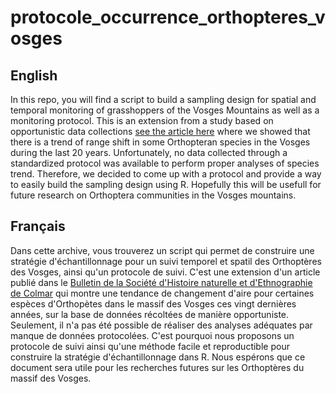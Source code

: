 # protocole_occurrence_orthopteres_vosges


## English
In this repo, you will find a script to build a sampling design for spatial and temporal monitoring of grasshoppers of the Vosges Mountains as well as a monitoring protocol.
This is an extension from a study based on opportunistic data collections [see the article here](https://www.museumcolmar.org/bulletin/evolution-temporelle-repartition-orthopteres-massif-vosgien-possibles-effets-changements) where we showed that there is a trend of range shift in some Orthopteran species in the Vosges during the last 20 years.
Unfortunately, no data collected through a standardized protocol was available to perform proper analyses of species trend.
Therefore, we decided to come up with a protocol and provide a way to easily build the sampling design using R.
Hopefully this will be usefull for future research on Orthoptera communities in the Vosges mountains.

## Français
Dans cette archive, vous trouverez un script qui permet de construire une stratégie d'échantillonnage pour un suivi temporel et spatil des Orthoptères des Vosges, ainsi qu'un protocole de suivi.
C'est une extension d'un article publié dans le [Bulletin de la Société d'Histoire naturelle et d'Ethnographie de Colmar](https://www.museumcolmar.org/bulletin/evolution-temporelle-repartition-orthopteres-massif-vosgien-possibles-effets-changements) qui montre une tendance de changement d'aire pour certaines espèces d'Orthopètes dans le massif des Vosges ces vingt dernières années, sur la base de données récoltées de manière opportuniste.
Seulement, il n'a pas été possible de réaliser des analyses adéquates par manque de données protocolées.
C'est pourquoi nous proposons un protocole de suivi ainsi qu'une méthode facile et reproductible pour construire la stratégie d'échantillonnage dans R.
Nous espérons que ce document sera utile pour les recherches futures sur les Orthoptères du massif des Vosges.
